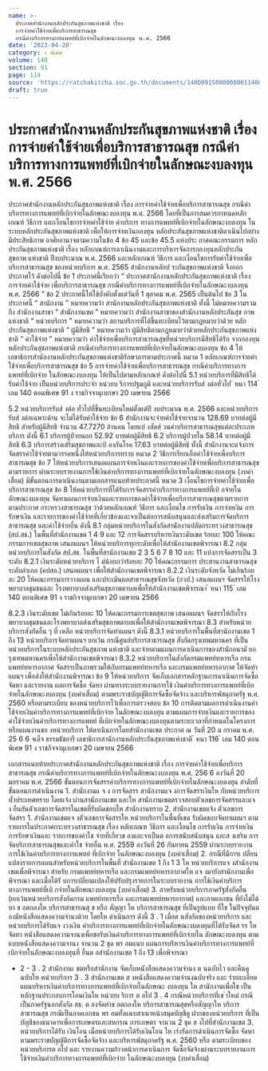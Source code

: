 ```yaml
---
name: >-
  ประกาศสำนักงานหลักประกันสุขภาพแห่งชาติ เรื่อง
  การจ่ายค่าใช้จ่ายเพื่อบริการสาธารณสุข
  กรณีค่าบริการทางการแพทย์ที่เบิกจ่ายในลักษณะงบลงทุน พ.ศ. 2566
date: '2023-04-20'
category: ง พิเศษ
volume: 140
section: 91
page: 114
source: 'https://ratchakitcha.soc.go.th/documents/140D091S0000000011400.pdf'
draft: true
---
```


# ประกาศสำนักงานหลักประกันสุขภาพแห่งชาติ เรื่อง การจ่ายค่าใช้จ่ายเพื่อบริการสาธารณสุข กรณีค่าบริการทางการแพทย์ที่เบิกจ่ายในลักษณะงบลงทุน พ.ศ. 2566

ประกาศสำนักงานหลักประกันสุขภาพแห่งชาติ เรื่อง การจ่ายค่าใช้จ่ายเพื่อบริการสาธารณสุข กรณีค่าบริการทางการแพทย์ที่เบิกจ่ายในลักษณะงบลงทุน พ.ศ. 2566 โดยที่เป็นการสมควรกาหนดหลักเกณฑ์ วิธีการ และเงื่อนไขการจ่ายค่าใช้จ่าย ค่าบริการ ทางการแพทย์ที่เบิกจ่ายในลักษณะงบลงทุน ในระบบหลักประกันสุขภาพแห่งชาติ เพื่อให้การจ่ายเงินกองทุน หลักประกันสุขภาพแห่งชาติดาเนินไปอย่างมีประสิทธิภาพ อาศัยอานาจตามความในข้อ 4 ข้อ 45 และข้อ 45.5 แห่งประ กาศคณะกรรมการ หลักประกันสุขภาพแห่งชาติ เรื่อง หลักเกณฑ์การดาเนินงานและการบริหารจัดการกองทุนหลักประกันสุขภาพ แห่งชาติ ปีงบประมาณ พ.ศ. 2566 และหลักเกณฑ์ วิธีการ และเงื่อนไขการรับค่าใช้จ่ายเพื่อบริการสาธารณสุข ของหน่วยบริการ พ.ศ. 2565 สำนักงานหลักป ระกันสุขภาพแห่งชาติ จึงออกประกาศไว้ ดังต่อไปนี้ ข้อ 1 ประกาศนี้เรียกว่า “ ประกาศสานักงานหลักประกันสุขภาพแห่งชาติ เรื่อง การจ่ายค่าใช้จ่าย เพื่อบริการสาธารณสุข กรณีค่าบริการทางการแพทย์ที่เบิกจ่ายในลักษณะงบลงทุน พ.ศ. 2566 ” ข้อ 2 ประกาศนี้ให้ใช้บังคับตั้งแต่วันที่ 1 ตุลาคม พ.ศ. 2565 เป็นต้นไป ข้อ 3 ในประกาศนี้ “ สานักงาน ” หมายความว่า สานักงานหลักประกันสุขภาพแห่งชาติ ทั้งนี้ ไม่หมายความรวมถึง สำนักงานสาขา “ สำนักงานเขต ” หมายความว่า สำนักงานสาขาของสำนักงานหลักประกันสุข ภาพแห่งชาติ “ หน่วยบริการ ” หมายความว่า สถานบริการที่ได้ขึ้นทะเบียนไว้ตามกฎหมายว่าด้วย หลักประกันสุขภาพแห่งชาติ “ ผู้มีสิทธิ ” หมายความว่า ผู้มีสิทธิตามกฎหมายว่าด้วยหลักประกันสุขภาพแห่งชาติ “ ค่าใช้จ่าย ” หมายความว่า ค่าใช้จ่ายเพื่อบริการสาธารณสุขที่หน่วยบริการมีสิทธิได้รับ จากกองทุนหลักประกันสุขภาพแห่งชาติ กรณีค่าบริการทางการแพทย์ที่เบิกจ่ายในลักษณะงบลงทุน ข้อ 4 ให้เลขาธิการสำนักงานหลักประกันสุขภาพแห่งชาติรักษาการตามประกาศนี้ หมวด 1 หลักเกณฑ์การจ่ายค่าใช้จ่ายเพื่อบริการสาธารณสุข ข้อ 5 การจ่ายค่าใช้จ่ายเพื่อบริการสาธารณสุข กรณีค่าบริการทางการแพทย์ที่เบิกจ่าย ในลักษณะงบลงทุน ให้เป็นไปตามหลักเกณฑ์ ดังต่อไปนี้ 5.1 หน่วยบริการที่มีสิทธิได้รับค่าใช้จ่าย เป็นหน่วยบริการประจำ หน่วยบ ริการปฐมภูมิ และหน่วยบริการรับส่ งต่อทั่วไป ้ หนา 114 ่ เลม 140 ตอนพิเศษ 91 ง ราชกิจจานุเบกษา 20 เมษายน 2566

5.2 หน่วยบริการรับส่ งต่อ ทั่วไปที่ขึ้นทะเบียนใหม่ตั้งแต่ปี งบประมาณ พ.ศ. 2566 และหน่วยบริการรับส่ งต่อเฉพาะด้าน จะไม่ได้รับค่าใช้จ่าย ข้อ 6 สำนักงานจะจ่ายค่าใช้จ่ายจานวน 128.69 บาทต่อผู้มีสิทธิ สำหรับผู้มีสิทธิ จำนวน 47.7270 ล้านคน โดยแบ่ งสัดส่ วนค่าบริการสาธารณสุขแต่ละประเภทบริการ ดังนี้ 6.1 บริการผู้ป่วยนอก 52.92 บาทต่อผู้มีสิทธิ 6.2 บริการผู้ป่วยใน 58.14 บาทต่อผู้มีสิทธิ 6.3 บริการสร้างเสริมสุขภาพและป้ องกันโรค 17.63 บาทต่อผู้มีสิทธิ ทั้งนี้ สำนักงานจะแจ้งการจัดสรรค่าใช้จ่ายตามวรรคหนึ่งให้หน่วยบริการทราบ หมวด 2 วิธีการเรียกเก็บค่าใช้จ่ายเพื่อบริการสาธารณสุข ข้อ 7 ให้หน่วยบริการเสนอแผนการจ่ายเงินและรายการของค่าใช้จ่ายเพื่อบริการสาธารณสุข ตามรายการ ผ่านระบบรายงานการใช้เงินค่าบริการทางการแพทย์ที่เบิกจ่ายในลักษณะงบลงทุน (งบค่าเสื่อม) มีขั้นตอนการดาเนินงานตามเอกสารแนบท้ายประกาศนี้ หมวด 3 เงื่อนไขการจ่ายค่าใช้จ่ายเพื่อบริการสาธารณสุข ข้อ 8 ให้หน่วยบริการที่ได้รับการจัดสรรค่าบริการทางการแพทย์ที่เบิ กจ่ายในลักษณะงบลงทุน จัดทาแผนการจ่ายเงินและรายการของค่าใช้จ่ายเพื่อบริการสาธารณสุขตามรายการ ตามประกาศ กระทรวงสาธารณสุข ว่าด้วยหลักเกณฑ์ วิธีการ และเงื่อนไข การรับเงิน การจ่ายเงิน การรักษาเงิน และรายการของค่าใช้จ่ายที่เกี่ยวข้องและจาเป็นต่อการสนับสนุนและส่งเสริมการจัดบริการสาธารณสุข และค่าใช้จ่ายอื่น ดังนี้ 8.1 กลุ่มหน่วยบริการในสังกัดสานักงานปลัดกระทรวงสาธารณสุข (สป.สธ.) ในพื้นที่สำนักงานเขต 1 4 9 และ 12 การจัดสรรบริหารเงินระดับเขต ร้อยละ 100 ให้คณะกรรมการเขตสุขภาพ เสนอแผนฯ ให้หน่วยบริการทุกระดับเพื่อให้สำนักงานเขตพิจารณา 8.2 กลุ่มหน่วยบริการในสังกัด สป.สธ. ในพื้นที่สานักงานเขต 2 3 5 6 7 8 10 และ 11 แบ่งการจัดสรรเป็น 3 ระดับ 8.2.1 เงินระดับหน่วยบริการ ไ ม่น้อยกว่าร้อยละ 70 ให้คณะกรรมการ ประสานงานสาธารณสุขระดับอำเภอ (คปสอ.) เสนอแผนฯ เพื่อให้สำนักงานเขตพิจารณา 8.2.2 เงินระดับจังหวัด ไม่เกินร้อยละ 20 ให้คณะกรรมการวางแผน และประเมินผลสาธารณสุขจังหวัด (กวป.) เสนอแผนฯ จัดสรรให้โรงพยาบาลชุมชนและ โรงพยาบาลส่งเสริมสุขภาพตาบลเพื่อให้สำนักงานเขตพิจารณา ้ หนา 115 ่ เลม 140 ตอนพิเศษ 91 ง ราชกิจจานุเบกษา 20 เมษายน 2566

8.2.3 เงินระดับเขต ไม่เกินร้อยละ 10 ให้คณะกรรมการเขตสุขภาพ เสนอแผนฯ จัดสรรให้กับโรงพยาบาลชุมชนและโรงพยาบาลส่งเสริมสุขภาพตาบลเพื่อให้สำนักงานเขตพิจารณา 8.3 สำหรับหน่วยบริการสังกัดอื่น ๆ ที่ เหลือ หน่วยบริการจัดทำแผนฯ ดังนี้ 8.3.1 หน่วยบริการในพื้นที่สานักงานเขต 1 ถึง 13 หน่วยบริการจัดทาแผนฯ ยกเว้น กรณีศูนย์บริการสาธารณสุข สังกัดกรุงเทพมหานคร ที่เป็นหน่วยบริการในระบบหลักประกันสุขภาพ แห่งชาติ และจ่ายตามแผนการดาเนินการของสำนักอนามั ยกรุงเทพมหานครเพื่อให้สำนักงานเขตพิจารณา 8.3.2 หน่วยบริการในสังกัดกรมแพทย์ทหารเรือ กรมแพทย์ทหารอากาศ จัดสรรเป็นภาพรวมให้กับกรมแพทย์ทหารเรือ และกรมแพทย์ทหารอากาศ ให้จัดทำแผนฯ เพื่อส่งให้สำนักงานพิจารณา ข้อ 9 ให้หน่วยบริการ จัดเก็บเอกสารหลักฐานการดาเนินการจัดซื้อ จัดหา และรายงาน ผลการจัดซื้อ จัดหา ผ่านทางระบบรายงานการใช้ เงินค่าบริการทางการแพทย์ที่เบิกจ่ายในลักษณะงบลงทุน (งบค่าเสื่อม) ตามพระราชบัญญัติการจัดซื้อจัดจ้าง และบริหารพัสดุภาครัฐ พ.ศ. 2560 หรือตามระเบียบ ของหน่วยบริการไว้เพื่อการตรวจสอบ ข้อ 10 การติดตามผลการดำเนินงานค่าใช้จ่ายเงินค่าบริการทางการแพทย์ที่เบิกจ่าย ในลักษณะงบลงทุน ตามแผนการจ่ายเงินและรายการของค่าใช้จ่ายเงินค่าบริการทางการแพทย์ ที่เบิกจ่ายในลักษณะงบลงทุนตามระยะเวลาที่กำหนดในโครงการหรือแผนงานขอ งหน่วยบริการ ให้ดาเนินการโดยสำนักงานเขต ประกาศ ณ วันที่ 20 ม กราคม พ.ศ. 25 6 6 จเด็จ ธรรมธัชอารี เลขาธิการสานักงานหลักประกันสุขภาพแห่งชาติ ้ หนา 116 ่ เลม 140 ตอนพิเศษ 91 ง ราชกิจจานุเบกษา 20 เมษายน 2566

เอกสารแนบท้ายประกาศสำนักงานหลักประกันสุขภาพแห่งชาติ เรื่อง การจ่ายค่าใช้จ่ายเพื่อบริการสาธารณสุข กรณีค่าบริการทางการแพทย์ที่เบิกจ่ายในลักษณะงบลงทุน พ.ศ. 256 6 ลงวันที่ 20 มกราคม พ.ศ. 2566 ขั้นตอนการจัดสรรค่าบริการทางการแพทย์ที่เบิกจ่ายในลักษณะงบลงทุน ลำดับที่ ขั้นตอนการดำเนินงาน 1. สำนักงานแ จ ง การจัดสรร สานักงานแจ งการจัดสรรเงินให กับหน่วยบริการทั่วประเทศทราบ โดยแจ้ง ผ่านสานักงานเขต และให สานักงานเขตตรวจสอบตัวเลขการจัดสรรและแจ ง ยืนยันตัวเลขการจัดสรรในเขตที่รับผิดชอบให สำนักงานทราบ 2. สำนักงานเขตแจ้ง ตัวเลขการจัดสรร 1. สำนักงานเขตแจ งตัวเลขการจัดสรรให หน่วยบริการในพื้นที่เขต รับผิดชอบจัดทาแผนฯ ตามรายการในประกาศกระทรวงสาธารณสุข เรื่อง หลักเกณฑ วิธีการ และเงื่อนไข การรับเงิน การจ่ายเงิน การรักษาเงินและ รายการของคำใช จ่ายที่เกี่ยวข องและจาเป็นต อการสนับสนับสนุน และส งเสริม การจัดบริการสาธารณสุขและคำใช จ่ายอื่น พ.ศ. 2559 ลงวันที่ 26 กันยายน 2559 ผ่านระบบรายงานการใช้เงินค่าบริการทางการแพทย์ ที่เบิกจ่าย ในลักษณะงบลงทุน (งบค่าเสื่อม) 2. กรณีที่มีการเ ปลี่ยนแปลงรายการแผนสำหรับหน่วยบริการในพื้นที่ สำนักงานเขต 1 ถึง 1 3 ให หน่วยบริการแจ งสำนักงานเขตเพื่อพิจารณา สำหรับ กรมแพทย์ทหารเรือ และกรมแพทย์ทหารอากาศให แจ งมายังสานักงานเพื่อ พิจารณา และเมื่อได้รั บการเปลี่ยนแปลงให้ปรับปรุงรายการในระบบรายงาน การใช้เงินค่าบริการทางการแพทย์ที่เบิ กจ่ายในลักษณะงบลงทุน (งบค่าเสื่อม) 3. สาหรับหน่วยบริการภาครัฐสังกัดอื่น (ยกเว้นหน่วยบริการสังกัดกรม แพทย์ทหารเรือ และกรมแพทย์ทหารอากาศ) และภาคเอกชน ที่ยังไม่ได้ทา ข อตกลงให บริการสาธารณสุ ข หรือ สัญญา ให บริการสาธารณสุข ที่เป็นรูปแบบ ที่ใช ในปัจจุบันต องมีหนังสือแสดงความจำนงด้วย โดยให ดำเนินการ ดังนี้ 3 . 1 เมื่อต นสังกัดของหน่วยบริการ และหน่วยบริการได้รับแจ งวงเงิน ค่าบริการทางการแพทย์ที่เบิกจ่ายในลักษณะงบลงทุนที่ได้รับจัดส รร ให จัดทา หนังสือแสดงความจานงเพื่อขอรับเงินค่าบริการทางการแพทย์ที่เบิกจ่ายใน ลักษณะงบลงทุน ตามแบบหนังสือแสดงความจานง จานวน 2 ชุด พร อมแนบ แผนการบริหารเงินค่าบริการทางการแพทย์ที่เบิกจ่ายในลักษณะงบลงทุนที่ ยื่นต อสำนักงานเขต 1 ถึง 13 เพื่อพิจารณา

- 2 - 3 . 2 สำนักงานเ ขตหรือสำนักงาน จัดเก็บหนังสือแสดงความจำนง ต นฉบับไว และคืนคู ฉบับให หน่วยบริการ 3 . 3 สำนักงานเขต ส งหนังสือแสดงความจำนงฉบับจริง และ รำยละเอียดแผนบริหารเงินค่าบริการทางการแพทย์ที่เบิกจ่ายในลักษณะ งบลงทุน ให สานักงานเพื่อใช เป็นหลักฐานประกอบการโอนเงินให หน่วยบ ริการ ต อไป 3 . 4 กรณีหน่วยบริการที่เข ำใหม่ กรณีเป็นภาครัฐนอกสังกัด สธ. ต องจัดทำข อตกลงให บริการสาธารณสุขหรือสัญญาให บริการสาธารณสุข กรณีเป็นภาคเอกชน พร อมทั้งแนบสาเนาหน้าสมุดบัญชีคู ฝากของหน่วยบริการ ที่เป็นบัญชีของธนาคารเพื่อการเกษตรและสหกรณ การเกษตร จานวน 2 ชุด ส งไปที่สำนักงานเขต 3. หน่วยบริการได้รับ เงินโอน เมื่อหน่วยบริการได้รับเงินโอน ให เร่งรัดการดำเนินการจัดซื้อ จัดหา ตามพระราชบัญญัติการจัดซื้อจัดจ้าง และบริหารพัสดุภาครัฐ พ.ศ. 2560 หรือ ตามระเบียบของหน่วยบริการต อไป และ รายงานความก้าวหน้าการดาเนินการ จัดซื้อจัดจ้างผ่านระบบรายงานการใช้จ่ายเงินค่าบริการทางการแพทย์ที่เบิกจ่าย ในลักษณะงบลงทุน (งบค่าเสื่อม)

